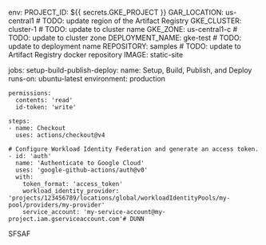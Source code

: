 env:
  PROJECT_ID: ${{ secrets.GKE_PROJECT }}
  GAR_LOCATION: us-central1 # TODO: update region of the Artifact Registry
  GKE_CLUSTER: cluster-1    # TODO: update to cluster name
  GKE_ZONE: us-central1-c   # TODO: update to cluster zone
  DEPLOYMENT_NAME: gke-test # TODO: update to deployment name
  REPOSITORY: samples # TODO: update to Artifact Registry docker repository
  IMAGE: static-site

jobs:
  setup-build-publish-deploy:
    name: Setup, Build, Publish, and Deploy
    runs-on: ubuntu-latest
    environment: production

    permissions:
      contents: 'read'
      id-token: 'write'

    steps:
    - name: Checkout
      uses: actions/checkout@v4

    # Configure Workload Identity Federation and generate an access token.
    - id: 'auth'
      name: 'Authenticate to Google Cloud'
      uses: 'google-github-actions/auth@v0'
      with:
        token_format: 'access_token'
        workload_identity_provider: 'projects/123456789/locations/global/workloadIdentityPools/my-pool/providers/my-provider'
        service_account: 'my-service-account@my-project.iam.gserviceaccount.com'# DUNN
SFSAF
